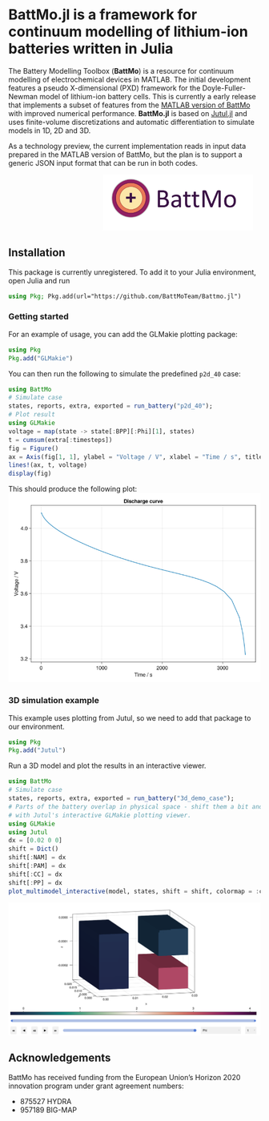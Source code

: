 # BattMo.jl is a framework for continuum modelling of lithium-ion batteries written in Julia


The Battery Modelling Toolbox (**BattMo**) is a resource for continuum modelling of electrochemical devices in MATLAB. The initial development features a pseudo X-dimensional (PXD) framework for the Doyle-Fuller-Newman model of lithium-ion battery cells. This is currently a early release that implements a subset of features from the [MATLAB version of BattMo](https://github.com/BattMoTeam/BattMo) with improved numerical performance. **BattMo.jl** is based on [Jutul.jl](https://github.com/sintefmath/Jutul.jl) and uses finite-volume discretizations and automatic differentiation to simulate models in 1D, 2D and 3D.

As a technology preview, the current implementation reads in input data prepared in the MATLAB version of BattMo, but the plan is to support a generic JSON input format that can be run in both codes.

<img src="docs/src/assets/battmologo_text.png" style="margin-left: 5cm" width="300px">

## Installation
This package is currently unregistered. To add it to your Julia environment, open Julia and run
```julia
using Pkg; Pkg.add(url="https://github.com/BattMoTeam/Battmo.jl")
```

### Getting started
For an example of usage, you can add the GLMakie plotting package:
```julia
using Pkg
Pkg.add("GLMakie")
```
You can then run the following to simulate the predefined `p2d_40` case:
```julia
using BattMo
# Simulate case
states, reports, extra, exported = run_battery("p2d_40");
# Plot result
using GLMakie
voltage = map(state -> state[:BPP][:Phi][1], states)
t = cumsum(extra[:timesteps])
fig = Figure()
ax = Axis(fig[1, 1], ylabel = "Voltage / V", xlabel = "Time / s", title = "Discharge curve")
lines!(ax, t, voltage)
display(fig)
```
This should produce the following plot:
![Discharge curve](docs/src/assets/discharge.png)

### 3D simulation example
This example uses plotting from Jutul, so we need to add that package to our environment.
```julia
using Pkg
Pkg.add("Jutul")
```
Run a 3D model and plot the results in an interactive viewer.
```julia
using BattMo
# Simulate case
states, reports, extra, exported = run_battery("3d_demo_case");
# Parts of the battery overlap in physical space - shift them a bit and plot
# with Jutul's interactive GLMakie plotting viewer.
using GLMakie
using Jutul
dx = [0.02 0 0]
shift = Dict()
shift[:NAM] = dx
shift[:PAM] = dx
shift[:CC] = dx
shift[:PP] = dx
plot_multimodel_interactive(model, states, shift = shift, colormap = :curl)
```
![3D plot](docs/src/assets/3d_plot.png)

## Acknowledgements

BattMo has received funding from the European Union’s Horizon 2020 innovation program under grant agreement numbers:

* 875527 HYDRA  
* 957189 BIG-MAP  
